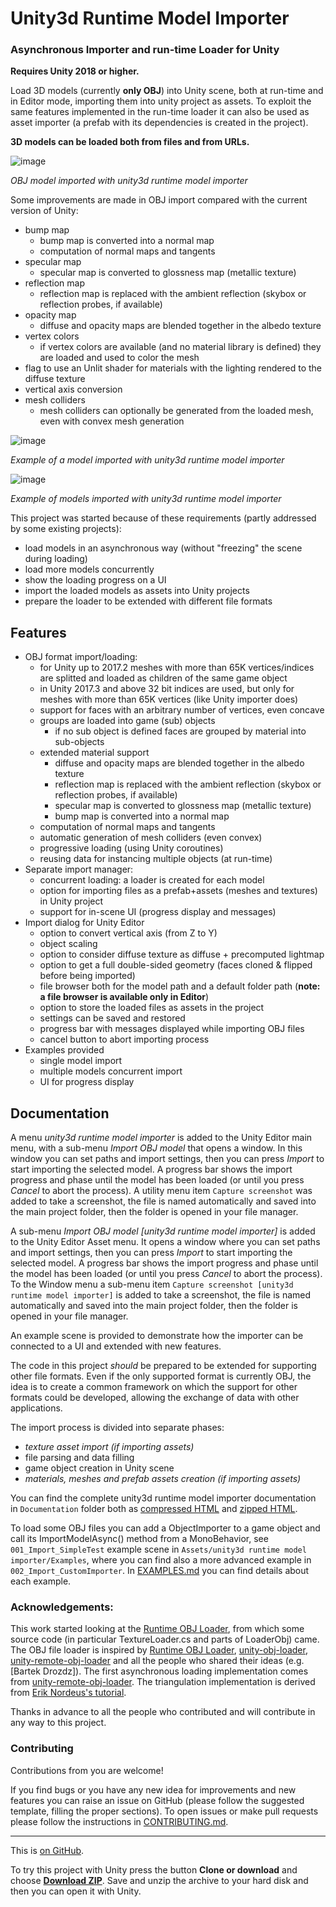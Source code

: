 # Unity3d Runtime Model Importer

### Asynchronous Importer and run-time Loader for Unity
**Requires Unity 2018 or higher.**

Load 3D models (currently **only OBJ**) into Unity scene,
both at run-time and in Editor mode, importing them into unity project
as assets.
To exploit the same features implemented in the run-time loader it can
also be used as asset importer (a prefab with its dependencies is
created in the project).

**3D models can be loaded both from files and from URLs.**

 ![image](https://raw.githubusercontent.com/codemaker2015/unity3d-runtime-model-importer/master/images/3dmodel.jpg)

*OBJ model imported with unity3d runtime model importer*

Some improvements are made in OBJ import compared with the current version of Unity:
* bump map
  * bump map is converted into a normal map
  * computation of normal maps and tangents
* specular map
  * specular map is converted to glossness map (metallic texture)
* reflection map
  * reflection map is replaced with the ambient reflection
    (skybox or reflection probes, if available)
* opacity map
  * diffuse and opacity maps are blended together in the albedo texture
* vertex colors
  * if vertex colors are available (and no material library is defined) they are loaded and used to color the mesh
* flag to use an Unlit shader for materials with the lighting rendered to the diffuse texture
* vertical axis conversion
* mesh colliders
  * mesh colliders can optionally be generated from the loaded mesh,
  even with convex mesh generation


 ![image](https://raw.githubusercontent.com/codemaker2015/unity3d-runtime-model-importer/master/images/zup.png)
 
*Example of a model imported with unity3d runtime model importer*

 ![image](https://raw.githubusercontent.com/codemaker2015/unity3d-runtime-model-importer/master/images/3dmodels.png)
 
 *Example of models imported with unity3d runtime model importer*

This project was started because of these requirements (partly addressed by some existing projects):
* load models in an asynchronous way (without "freezing" the scene during loading)
* load more models concurrently
* show the loading progress on a UI
* import the loaded models as assets into Unity projects
* prepare the loader to be extended with different file formats

## Features
* OBJ format import/loading:
  * for Unity up to 2017.2 meshes with more than 65K vertices/indices
    are splitted and loaded as children of the same game object
  * in Unity 2017.3 and above 32 bit indices are used, but only for
    meshes with more than 65K vertices (like Unity importer does)
  * support for faces with an arbitrary number of vertices, even concave
  * groups are loaded into game (sub) objects
    * if no sub object is defined faces are grouped by material
      into sub-objects
  * extended material support
    * diffuse and opacity maps are blended together in the albedo texture
    * reflection map is replaced with the ambient reflection
      (skybox or reflection probes, if available)
    * specular map is converted to glossness map (metallic texture)
    * bump map is converted into a normal map
  * computation of normal maps and tangents
  * automatic generation of mesh colliders (even convex)
  * progressive loading (using Unity coroutines)
  * reusing data for instancing multiple objects (at run-time)
* Separate import manager:
  * concurrent loading: a loader is created for each model
  * option for importing files as a prefab+assets (meshes and textures)
    in Unity project
  * support for in-scene UI (progress display and messages)
* Import dialog for Unity Editor
  * option to convert vertical axis (from Z to Y)
  * object scaling
  * option to consider diffuse texture as diffuse + precomputed lightmap
  * option to get a full double-sided geometry (faces cloned & flipped before being imported)
  * file browser both for the model path and a default folder path
  (**note: a file browser is available only in Editor**)
  * option to store the loaded files as assets in the project
  * settings can be saved and restored
  * progress bar with messages displayed while importing OBJ files
  * cancel button to abort importing process
* Examples provided
  * single model import
  * multiple models concurrent import
  * UI for progress display

## Documentation
A menu *unity3d runtime model importer* is added to the Unity Editor main menu, with a sub-menu
*Import OBJ model* that opens a window. In this window you can set paths
and import settings, then you can press *Import* to start importing the
selected model. A progress bar shows the import progress and phase until
the model has been loaded (or until you press *Cancel* to abort the
process). A utility menu item `Capture screenshot` was added to take
a screenshot, the file is named automatically and saved into the main
project folder, then the folder is opened in your file manager.

A sub-menu *Import OBJ model [unity3d runtime model importer]* is added to the Unity Editor Asset menu.
It opens a window where you can set paths and import settings, then you can press *Import* to start importing the
selected model. A progress bar shows the import progress and phase until
the model has been loaded (or until you press *Cancel* to abort the
process). To the Window menu a sub-menu item `Capture screenshot [unity3d runtime model importer]` is added to take
a screenshot, the file is named automatically and saved into the main
project folder, then the folder is opened in your file manager.

An example scene is provided to demonstrate how the importer can be
connected to a UI and extended with new features.

The code in this project *should* be prepared to be extended for supporting other file formats.
Even if the only supported format is currently OBJ, the idea is to create a common framework on which the support for other formats could be developed, allowing the exchange of data with other applications.

The import process is divided into separate phases:
* *texture asset import (if importing assets)*
* file parsing and data filling
* game object creation in Unity scene
* *materials, meshes and prefab assets creation (if importing assets)*

You can find the complete unity3d runtime model importer documentation in `Documentation` folder
both as [compressed HTML] and [zipped HTML].

To load some OBJ files you can add a ObjectImporter to a game object and
call its ImportModelAsync() method from a MonoBehavior,
see `001_Import_SimpleTest` example scene in `Assets/unity3d runtime model importer/Examples`, where
you can find also a more advanced example in `002_Import_CustomImporter`.
In [EXAMPLES.md](https://github.com/codemaker2015/unity3d-runtime-model-importer/blob/master/EXAMPLES.md) you can find details about each example.

### Acknowledgements:

This work started looking at the [Runtime OBJ Loader],
from which some source code (in particular TextureLoader.cs and parts of LoaderObj) came.
The OBJ file loader is inspired by [Runtime OBJ Loader], [unity-obj-loader], [unity-remote-obj-loader] and all the people who shared their ideas (e.g. [Bartek Drozdz]).
The first asynchronous loading implementation comes from [unity-remote-obj-loader].
The triangulation implementation is derived from [Erik Nordeus's tutorial](https://www.habrador.com/tutorials/math/10-triangulation/).

Thanks in advance to all the people who contributed and will contribute in any way to this project.

### Contributing

Contributions from you are welcome!

If you find bugs or you have any new idea for improvements and new features you can raise an issue on GitHub (please follow the suggested template, filling the proper sections). To open issues or make pull requests please follow the instructions in [CONTRIBUTING.md](https://github.com/codemaker2015/unity3d-runtime-model-importer/blob/master/CONTRIBUTING.md).

---
This is [on GitHub](https://github.com/codemaker2015/unity3d-runtime-model-importer).

To try this project with Unity press the button **Clone or download** and choose [**Download ZIP**](https://github.com/codemaker2015/unity3d-runtime-model-importer/archive/master.zip). Save and unzip the archive to your hard disk and then you can open it with Unity.

[Runtime OBJ Loader]: http://forum.unity3d.com/threads/free-runtime-obj-loader.365884/
[unity-obj-loader]: https://github.com/hammmm/unity-obj-loader
[unity-remote-obj-loader]: https://github.com/cmdr2/unity-remote-obj-loader
[compressed HTML]: https://github.com/codemaker2015/unity3d-runtime-model-importer/blob/master/Documentation/documentation.chm
[zipped HTML]: https://github.com/codemaker2015/unity3d-runtime-model-importer/blob/master/Documentation/documentation.zip
